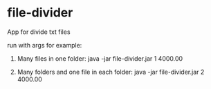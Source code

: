 # file-divider
App for divide txt files

run with args for example:

1) Many files in one folder: 
java -jar file-divider.jar 1 4000.00
 
2) Many folders and one file in each folder: 
java -jar file-divider.jar 2 4000.00
